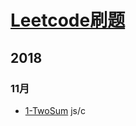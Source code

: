 # [Leetcode刷题](https://leetcode.com/problemset/all/)

## 2018

### 11月

+ [1-TwoSum](https://leetcode.com/problems/two-sum/)
  js/c
<!-- + [2-] -->